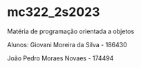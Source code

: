 # mc322_2s2023
Matéria de programação orientada a objetos


Alunos: 
Giovani Moreira da Silva - 186430

João Pedro Moraes Novaes - 174494
